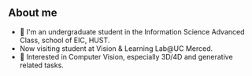 ## About me
- 🏫 I'm an undergraduate student in the Information Science Advanced Class, school of EIC, HUST.
- Now visiting student at Vision & Learning Lab@UC Merced.
- 🎯 Interested in Computer Vision, especially 3D/4D and generative related tasks.
